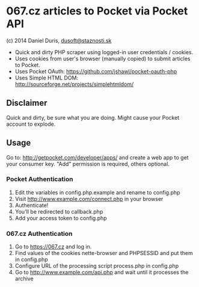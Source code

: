 067.cz articles to Pocket via Pocket API
================
(c) 2014 Daniel Duris, dusoft@staznosti.sk

* Quick and dirty PHP scraper using logged-in user credentials / cookies.
* Uses cookies from user's browser (manually copied) to submit articles to Pocket.
* Uses Pocket OAuth: https://github.com/jshawl/pocket-oauth-php
* Uses Simple HTML DOM: http://sourceforge.net/projects/simplehtmldom/

Disclaimer
---------------
Quick and dirty, be sure what you are doing. Might cause your Pocket account to explode.

Usage
---------------
Go to: http://getpocket.com/developer/apps/ and create a web app to get your consumer key. "Add" permission is required, others optional.

### Pocket Authentication
1. Edit the variables in config.php.example and rename to config.php
2. Visit http://www.example.com/connect.php in your browser
3. Authenticate!
4. You'll be redirected to callback.php
5. Add your access token to config.php

### 067.cz Authentication
1. Go to https://067.cz and log in.
2. Find values of the cookies nette-browser and PHPSESSID and put them in config.php
3. Configure URL of the processing script process.php in config.php
4. Go to http://www.example.com/api.php and wait until it processes the archive
